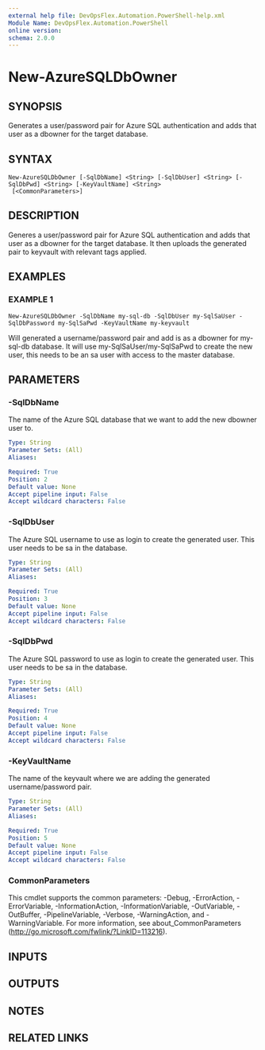 ```yaml
---
external help file: DevOpsFlex.Automation.PowerShell-help.xml
Module Name: DevOpsFlex.Automation.PowerShell
online version:
schema: 2.0.0
---
```


# New-AzureSQLDbOwner

## SYNOPSIS
Generates a user/password pair for Azure SQL authentication and adds that user as a dbowner for the target database.

## SYNTAX

```
New-AzureSQLDbOwner [-SqlDbName] <String> [-SqlDbUser] <String> [-SqlDbPwd] <String> [-KeyVaultName] <String>
 [<CommonParameters>]
```

## DESCRIPTION
Generes a user/password pair for Azure SQL authentication and adds that user as a dbowner for the target database.
It then uploads the generated pair to keyvault with relevant tags applied.

## EXAMPLES

### EXAMPLE 1
```
New-AzureSQLDbOwner -SqlDbName my-sql-db -SqlDbUser my-SqlSaUser -SqlDbPassword my-SqlSaPwd -KeyVaultName my-keyvault
```

Will generated a username/password pair and add is as a dbowner for my-sql-db database.
It will use my-SqlSaUser/my-SqlSaPwd
to create the new user, this needs to be an sa user with access to the master database.

## PARAMETERS

### -SqlDbName
The name of the Azure SQL database that we want to add the new dbowner user to.

```yaml
Type: String
Parameter Sets: (All)
Aliases:

Required: True
Position: 2
Default value: None
Accept pipeline input: False
Accept wildcard characters: False
```

### -SqlDbUser
The Azure SQL username to use as login to create the generated user.
This user needs to be sa in the database.

```yaml
Type: String
Parameter Sets: (All)
Aliases:

Required: True
Position: 3
Default value: None
Accept pipeline input: False
Accept wildcard characters: False
```

### -SqlDbPwd
The Azure SQL password to use as login to create the generated user.
This user needs to be sa in the database.

```yaml
Type: String
Parameter Sets: (All)
Aliases:

Required: True
Position: 4
Default value: None
Accept pipeline input: False
Accept wildcard characters: False
```

### -KeyVaultName
The name of the keyvault where we are adding the generated username/password pair.

```yaml
Type: String
Parameter Sets: (All)
Aliases:

Required: True
Position: 5
Default value: None
Accept pipeline input: False
Accept wildcard characters: False
```

### CommonParameters
This cmdlet supports the common parameters: -Debug, -ErrorAction, -ErrorVariable, -InformationAction, -InformationVariable, -OutVariable, -OutBuffer, -PipelineVariable, -Verbose, -WarningAction, and -WarningVariable.
For more information, see about_CommonParameters (http://go.microsoft.com/fwlink/?LinkID=113216).

## INPUTS

## OUTPUTS

## NOTES

## RELATED LINKS
